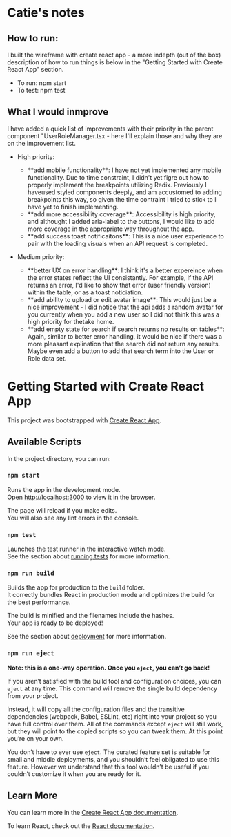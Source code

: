 # Catie's notes

## How to run:

I built the wireframe with create react app - a more indepth (out of the box) description of how to run things is below in the "Getting Started with Create React App" section.

- To run: npm start
- To test: npm test

## What I would inmprove

I have added a quick list of improvements with their priority in the parent component "UserRoleManager.tsx - here I'll explain those and why they are on the improvement list.

- High priority:

  - \*\*add mobile functionality\*\*: I have not yet implemented any mobile functionality. Due to time constraint, I didn't yet figre out how to properly implement the breakpoints utilizing Redix. Previously I haveused styled components deeply, and am accustomed to adding breakpoints this way, so given the time contraint I tried to stick to I have yet to finish implementing.
  - \*\*add more accessibility coverage\*\*: Accessibility is high priority, and althought I added aria-label to the buttons, I would like to add more coverage in the appropriate way throughout the app.
  - \*\*add success toast notificaitons\*\*: This is a nice user experience to pair with the loading visuals when an API request is completed.

- Medium priority:
  - \*\*better UX on error handling\*\*: I think it's a better expereince when the error states reflect the UI consistantly. For example, if the API returns an error, I'd like to show that error (user friendly version) within the table, or as a toast noticiation.
  - \*\*add ability to upload or edit avatar image\*\*: This would just be a nice improvement - I did notice that the api adds a random avatar for you currently when you add a new user so I did not think this was a high priority for thetake home.
  - \*\*add empty state for search if search returns no results on tables\*\*: Again, similar to better error handling, it would be nice if there was a more pleasant explination that the search did not return any results. Maybe even add a button to add that search term into the User or Role data set.

# Getting Started with Create React App

This project was bootstrapped with [Create React App](https://github.com/facebook/create-react-app).

## Available Scripts

In the project directory, you can run:

### `npm start`

Runs the app in the development mode.\
Open [http://localhost:3000](http://localhost:3000) to view it in the browser.

The page will reload if you make edits.\
You will also see any lint errors in the console.

### `npm test`

Launches the test runner in the interactive watch mode.\
See the section about [running tests](https://facebook.github.io/create-react-app/docs/running-tests) for more information.

### `npm run build`

Builds the app for production to the `build` folder.\
It correctly bundles React in production mode and optimizes the build for the best performance.

The build is minified and the filenames include the hashes.\
Your app is ready to be deployed!

See the section about [deployment](https://facebook.github.io/create-react-app/docs/deployment) for more information.

### `npm run eject`

**Note: this is a one-way operation. Once you `eject`, you can’t go back!**

If you aren’t satisfied with the build tool and configuration choices, you can `eject` at any time. This command will remove the single build dependency from your project.

Instead, it will copy all the configuration files and the transitive dependencies (webpack, Babel, ESLint, etc) right into your project so you have full control over them. All of the commands except `eject` will still work, but they will point to the copied scripts so you can tweak them. At this point you’re on your own.

You don’t have to ever use `eject`. The curated feature set is suitable for small and middle deployments, and you shouldn’t feel obligated to use this feature. However we understand that this tool wouldn’t be useful if you couldn’t customize it when you are ready for it.

## Learn More

You can learn more in the [Create React App documentation](https://facebook.github.io/create-react-app/docs/getting-started).

To learn React, check out the [React documentation](https://reactjs.org/).
